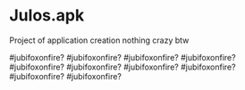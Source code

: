 # Julos.apk
Project of application creation nothing crazy btw

#jubifoxonfire?
#jubifoxonfire?
#jubifoxonfire?
#jubifoxonfire?
#jubifoxonfire?
#jubifoxonfire?
#jubifoxonfire?
#jubifoxonfire?
#jubifoxonfire?
#jubifoxonfire?

